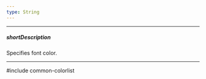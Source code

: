 ```yaml
---
type: String
---
```

---
##### shortDescription
Specifies font color.

---
#include common-colorlist